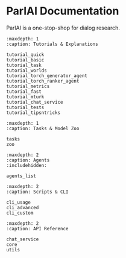# ParlAI Documentation

ParlAI is a one-stop-shop for dialog research.

```{toctree}
:maxdepth: 1
:caption: Tutorials & Explanations

tutorial_quick
tutorial_basic
tutorial_task
tutorial_worlds
tutorial_torch_generator_agent
tutorial_torch_ranker_agent
tutorial_metrics
tutorial_fast
tutorial_mturk
tutorial_chat_service
tutorial_tests
tutorial_tipsntricks
```

```{toctree}
:maxdepth: 1
:caption: Tasks & Model Zoo

tasks
zoo
```

```{toctree}
:maxdepth: 2
:caption: Agents
:includehidden:

agents_list
```

```{toctree}
:maxdepth: 2
:caption: Scripts & CLI

cli_usage
cli_advanced
cli_custom
```

```{toctree}
:maxdepth: 2
:caption: API Reference

chat_service
core
utils
```
